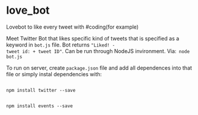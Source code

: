 # love_bot
Lovebot to like every tweet with #coding(for example)

Meet Twitter Bot that likes specific kind of tweets that is specified as a keyword in <code>bot.js</code> file.
Bot returns <code>"Liked! - tweet id: + tweet ID"</code>.
Can be run through NodeJS invironment. Via:<code>
node bot.js
</code>

To run on server, create <code>package.json</code> file and add all dependences into that file or simply instal dependencies with:

<code>
npm install twitter --save

npm install events --save 
</code>


